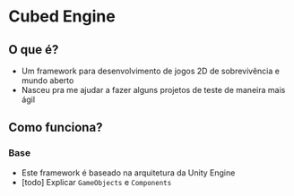 # Cubed Engine

## O que é?
- Um framework para desenvolvimento de jogos 2D de sobrevivência e mundo aberto
- Nasceu pra me ajudar a fazer alguns projetos de teste de maneira mais ágil

## Como funciona?
### Base
- Este framework é baseado na arquitetura da Unity Engine
- [todo] Explicar ``GameObjects`` e ``Components``

